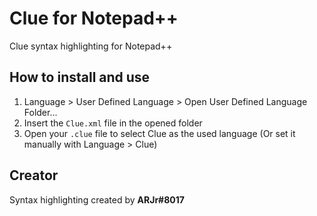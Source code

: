 # Clue for Notepad++
Clue syntax highlighting for Notepad++

## How to install and use
1. Language > User Defined Language > Open User Defined Language Folder...
2. Insert the `Clue.xml` file in the opened folder
3. Open your `.clue` file to select Clue as the used language
   (Or set it manually with Language > Clue)
   
## Creator
Syntax highlighting created by **ARJr#8017**
